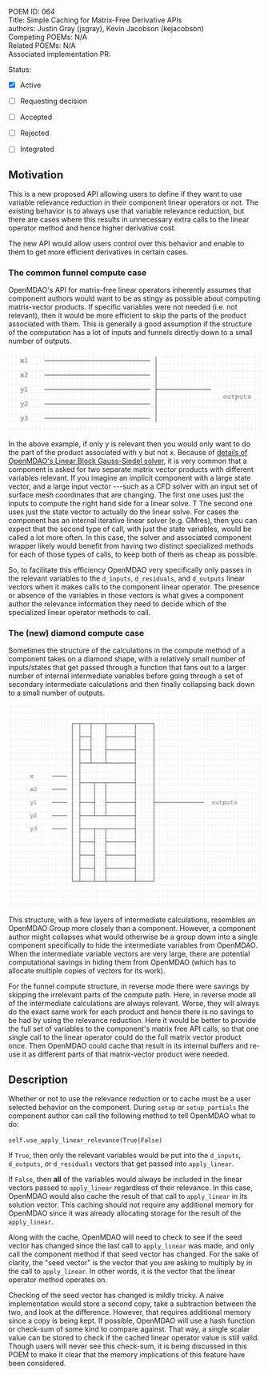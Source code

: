 POEM ID: 064  
Title: Simple Caching for Matrix-Free Derivative APIs  
authors: Justin Gray (jsgray), Kevin Jacobson (kejacobson)  
Competing POEMs: N/A    
Related POEMs: N/A  
Associated implementation PR:  

Status:

- [x] Active
- [ ] Requesting decision
- [ ] Accepted
- [ ] Rejected
- [ ] Integrated


## Motivation

This is a new proposed API allowing users to define if they want to use variable relevance reduction in their component linear operators or not. 
The existing behavior is to always use that variable relevance reduction, but there are cases where this results in unnecessary extra calls to the linear operator method and hence higher derivative cost. 

The new API would allow users control over this behavior and enable to them to get more efficient derivatives in certain cases. 

### The common funnel compute case

OpenMDAO's API for matrix-free linear operators inherently assumes that component authors would want to be as stingy as possible about computing matrix-vector products. 
If specific variables were not needed (i.e. not relevant), then it would be more efficient to skip the parts of the product associated with them. This is generally a good assumption if the structure of the computation has a lot of inputs and funnels directly down to a small number of outputs. 

![funnel compute structure](POEM_064/funnel_compute.png)

In the above example, if only y is relevant then you would only want to do the part of the product associated with y but not x.
Because of [details of OpenMDAO's Linear Block Gauss-Siedel solver](https://youtu.be/4JQ1fMZbR1E?t=724), 
it is very common that a component is asked for two separate matrix vector products with different variables relevant. 
If you imagine an implicit component with a large state vector, and a large input vector ---such as a CFD solver with an input set of surface mesh coordinates that are changing. 
The first one uses just the inputs to compute the right hand side for a linear solve. T
The second one uses just the state vector to actually do the linear solve. 
For cases the component has an internal iterative linear solver (e.g. GMres), then you can expect that the second type of call, with just the state variables, would be called a lot more often. 
In this case, the solver and associated component wrapper likely would benefit from having two distinct specialized methods for each of those types of calls, to keep both of them as cheap as possible. 

So, to facilitate this efficiency OpenMDAO very specifically only passes in the relevant variables to the `d_inputs`, `d_residuals`, and `d_outputs` linear vectors when it makes calls to the component linear operator. 
The presence or absence of the variables in those vectors is what gives a component author the relevance information they need to decide which of the specialized linear operator methods to call. 


### The (new) diamond compute case

Sometimes the structure of the calculations in the compute method of a component takes on a diamond shape, 
with a relatively small number of inputs/states that get passed through a function that fans out to a larger number of internal intermediate variables before going through a set of secondary intermediate calculations and then finally collapsing back down to a small number of outputs. 

![diamond compute structure](POEM_064/diamond_compute.png)

This structure, with a few layers of intermediate calculations, resembles an OpenMDAO Group more closely than a component. 
However, a component author might collapses what would otherwise be a group down into a single component specifically to hide the intermediate variables from OpenMDAO. 
When the intermediate variable vectors are very large, there are potential computational savings in hiding them from OpenMDAO (which has to allocate multiple copies of vectors for its work). 

For the funnel compute structure, in reverse mode there were savings by skipping the irrelevant parts of the compute path. 
Here, in reverse mode all of the intermediate calculations are always relevant. 
Worse, they will always do the exact same work for each product and hence there is no savings to be had by using the relevance reduction. 
Here it would be better to provide the full set of variables to the component's matrix free API calls, so that one single call to the linear operator could do the full matrix vector product once. 
Then OpenMDAO could cache that result in its internal buffers and re-use it as different parts of that matrix-vector product were needed. 

## Description

Whether or not to use the relevance reduction or to cache must be a user selected behavior on the component. 
During `setup` or `setup_partials` the component author can call the following method to tell OpenMDAO what to do: 

`self.use_apply_linear_relevance(True|False)`

If `True`, then only the relevant variables would be put into the `d_inputs`, `d_outputs`, or `d_residuals` vectors that get passed into `apply_linear`. 

If `False`, then **all** of the variables would always be included in the linear vectors passed to `apply_linear` regardless of their relevance. 
In this case, OpenMDAO would also cache the result of that call to `apply_linear` in its solution vector. 
This caching should not require any additional memory for OpenMDAO since it was already allocating storage for the result of the `apply_linear`. 

Along with the cache, OpenMDAO will need to check to see if the seed vector has changed since the last call to `apply_linear` was made, and only call the component method if that seed vector has changed. 
For the sake of clarity, the "seed vector" is the vector that you are asking to multiply by in the call to `apply_linear`.
In other words, it is the vector that the linear operator method operates on. 

Checking of the seed vector has changed is mildly tricky. 
A naive implementation would store a second copy, take a subtraction between the two, and look at the difference.
However, that requires additional memory since a copy is being kept. 
If possible, OpenMDAO will use a hash function or check-sum of some kind to compare against. 
That way, a single scalar value can be stored to check if the cached linear operator value is still valid. 
Though users will never see this check-sum, it is being discussed in this POEM to make it clear that the memory implications of this feature have been considered. 




